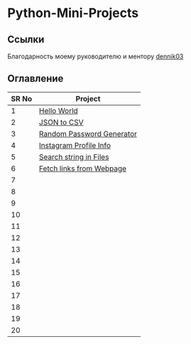 # Python-Mini-Projects

## Ссылки
Благодарность моему руководителю и ментору [dennik03](https://github.com/dennik03)

## Оглавление

SR No   | Project
--- | ---
1 | [Hello World](https://github.com/keoreo/python-mini-projects/tree/main/project/hello%20world)
2 | [JSON to CSV]()
3 | [Random Password Generator]()
4 | [Instagram Profile Info]()
5 | [Search string in Files]()
6 | [Fetch links from Webpage]()
7 | []()
8 | []()
9 | []()
10 | []()
11 | []()
12 | []()
13 | []()
14 | []()
15 | []()
16 | []()
17 | []()
18 | []()
19 | []()
20 | []()
